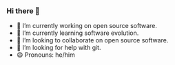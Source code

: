 ### Hi there 👋


- 🔭 I’m currently working on open source software.
- 🌱 I’m currently learning software evolution.
- 👯 I’m looking to collaborate on open source software.
- 🤔 I’m looking for help with git.
- 😄 Pronouns: he/him
